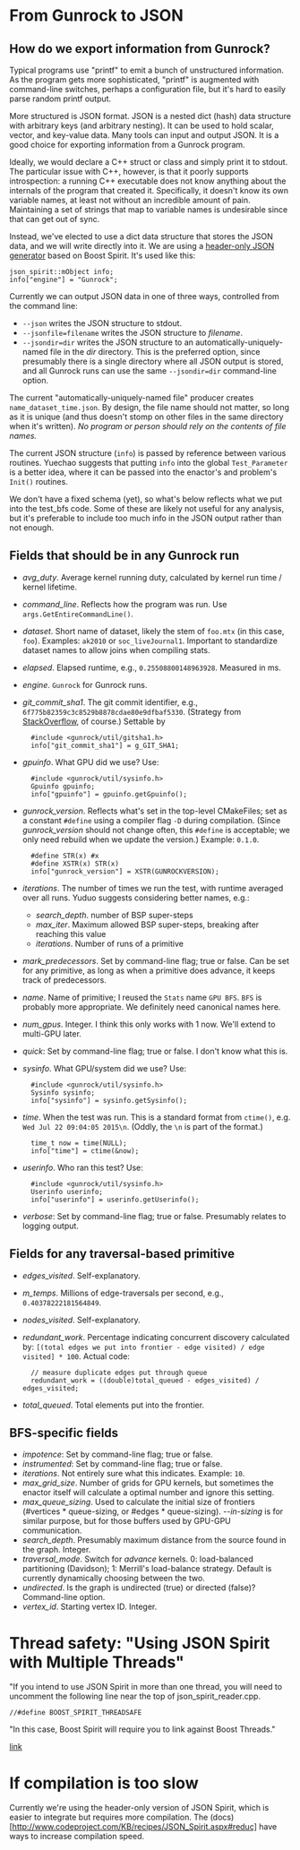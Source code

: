 # From Gunrock to JSON

## How do we export information from Gunrock?

Typical programs use "printf" to emit a bunch of unstructured information. As the program gets more sophisticated, "printf" is augmented with command-line switches, perhaps a configuration file, but it's hard to easily parse random printf output.

More structured is JSON format. JSON is a nested dict (hash) data structure with arbitrary keys (and arbitrary nesting). It can be used to hold scalar, vector, and key-value data. Many tools can input and output JSON. It is a good choice for exporting information from a Gunrock program.

Ideally, we would declare a C++ struct or class and simply print it to stdout. The particular issue with C++, however, is that it poorly supports introspection: a running C++ executable does not know anything about the internals of the program that created it. Specifically, it doesn't know its own variable names, at least not without an incredible amount of pain. Maintaining a set of strings that map to variable names is undesirable since that can get out of sync.

Instead, we've elected to use a dict data structure that stores the JSON data, and we will write directly into it. We are using a [header-only JSON generator](http://www.codeproject.com/Articles/20027/JSON-Spirit-A-C-JSON-Parser-Generator-Implemented) based on Boost Spirit. It's used like this:

    json_spirit::mObject info;
    info["engine"] = "Gunrock";

Currently we can output JSON data in one of three ways, controlled from the command line:

- `--json` writes the JSON structure to stdout.
- `--jsonfile=filename` writes the JSON structure to *filename*.
- `--jsondir=dir` writes the JSON structure to an automatically-uniquely-named file in the *dir* directory. This is the preferred option, since presumably there is a single directory where all JSON output is stored, and all Gunrock runs can use the same `--jsondir=dir` command-line option.

The current "automatically-uniquely-named file" producer creates `name_dataset_time.json`. By design, the file name should not matter, so long as it is unique (and thus doesn't stomp on other files in the same directory when it's written). *No program or person should rely on the contents of file names.*

The current JSON structure (`info`) is passed by reference between various routines. Yuechao suggests that putting `info` into the global `Test_Parameter` is a better idea, where it can be passed into the enactor's and problem's `Init()` routines.

We don't have a fixed schema (yet), so what's below reflects what we put into the test_bfs code. Some of these are likely not useful for any analysis, but it's preferable to include too much info in the JSON output rather than not enough.

## Fields that should be in any Gunrock run

- *avg_duty*. Average kernel running duty, calculated by kernel run time / kernel lifetime.
- *command_line*. Reflects how the program was run. Use `args.GetEntireCommandLine()`.
- *dataset*. Short name of dataset, likely the stem of `foo.mtx` (in this case, `foo`). Examples: `ak2010` or `soc_liveJournal1`. Important to standardize dataset names to allow joins when compiling stats.
- *elapsed*. Elapsed runtime, e.g., `0.25508800148963928`. Measured in ms.
- *engine*. `Gunrock` for Gunrock runs.
- *git_commit_sha1*. The git commit identifier, e.g., `6f775b82359c3c8529b8878cdae80e9dfbaf5330`. (Strategy from [StackOverflow](http://stackoverflow.com/questions/1435953/how-can-i-pass-git-sha1-to-compiler-as-definition-using-cmake), of course.) Settable by

        #include <gunrock/util/gitsha1.h>
        info["git_commit_sha1"] = g_GIT_SHA1;
- *gpuinfo*. What GPU did we use? Use:

        #include <gunrock/util/sysinfo.h>
        Gpuinfo gpuinfo;
        info["gpuinfo"] = gpuinfo.getGpuinfo();
- *gunrock_version*. Reflects what's set in the top-level CMakeFiles; set as a constant `#define` using a compiler flag `-D` during compilation. (Since *gunrock_version* should not change often, this `#define` is acceptable; we only need rebuild when we update the version.) Example: `0.1.0`.

        #define STR(x) #x
        #define XSTR(x) STR(x)
        info["gunrock_version"] = XSTR(GUNROCKVERSION);
- *iterations*. The number of times we run the test, with runtime averaged over all runs. Yuduo suggests considering better names, e.g.:
  - *search_depth*. number of BSP super-steps
  - *max_iter*. Maximum allowed BSP super-steps, breaking after reaching this value
  - *iterations*. Number of runs of a primitive
- *mark_predecessors*. Set by command-line flag; true or false. Can be set for any primitive, as long as when a primitive does advance, it keeps track of predecessors.
- *name*. Name of primitive; I reused the `Stats` name `GPU BFS`. `BFS` is probably more appropriate. We definitely need canonical names here.
- *num_gpus*. Integer. I think this only works with 1 now. We'll extend to multi-GPU later.
- *quick*: Set by command-line flag; true or false. I don't know what this is.
- *sysinfo*. What GPU/system did we use? Use:

        #include <gunrock/util/sysinfo.h>
        Sysinfo sysinfo;
        info["sysinfo"] = sysinfo.getSysinfo();
- *time*. When the test was run. This is a standard format from `ctime()`, e.g. ``Wed Jul 22 09:04:05 2015\n``. (Oddly, the `\n` is part of the format.)

        time_t now = time(NULL);
        info["time"] = ctime(&now);

- *userinfo*. Who ran this test? Use:

        #include <gunrock/util/sysinfo.h>
        Userinfo userinfo;
        info["userinfo"] = userinfo.getUserinfo();
- *verbose*: Set by command-line flag; true or false. Presumably relates to logging output.

## Fields for any traversal-based primitive

- *edges_visited*. Self-explanatory.
- *m_temps*. Millions of edge-traversals per second, e.g., `0.40378222181564849`.
- *nodes_visited*. Self-explanatory.
- *redundant_work*. Percentage indicating concurrent discovery calculated by: `[(total edges we put into frontier - edge visited) / edge visited] * 100`.
  Actual code:

        // measure duplicate edges put through queue
        redundant_work = ((double)total_queued - edges_visited) / edges_visited;

- *total_queued*. Total elements put into the frontier.

## BFS-specific fields

- *impotence*: Set by command-line flag; true or false.
- *instrumented*: Set by command-line flag; true or false.
- *iterations*. Not entirely sure what this indicates. Example: `10`.
- *max_grid_size*. Number of grids for GPU kernels, but sometimes the enactor itself will calculate a optimal number and ignore this setting.
- *max_queue_sizing*. Used to calculate the initial size of frontiers (#vertices * queue-sizing, or #edges * queue-sizing). --*in-sizing* is for similar purpose, but for those buffers used by GPU-GPU communication.
- *search_depth*. Presumably maximum distance from the source found in the graph. Integer.
- *traversal_mode*. Switch for *advance* kernels. 0: load-balanced partitioning (Davidson); 1: Merrill's load-balance strategy. Default is currently dynamically choosing between the two.
- *undirected*. Is the graph is undirected (true) or directed (false)? Command-line option.
- *vertex_id*. Starting vertex ID. Integer.

# Thread safety: "Using JSON Spirit with Multiple Threads"

 "If you intend to use JSON Spirit in more than one thread, you will need to uncomment the following line near the top of json_spirit_reader.cpp.

`//#define BOOST_SPIRIT_THREADSAFE`

"In this case, Boost Spirit will require you to link against Boost Threads."

[link](http://www.codeproject.com/KB/recipes/JSON_Spirit.aspx#threads)

# If compilation is too slow

Currently we're using the header-only version of JSON Spirit, which is easier to integrate but requires more compilation. The (docs)[http://www.codeproject.com/KB/recipes/JSON_Spirit.aspx#reduc] have ways to increase compilation speed.
